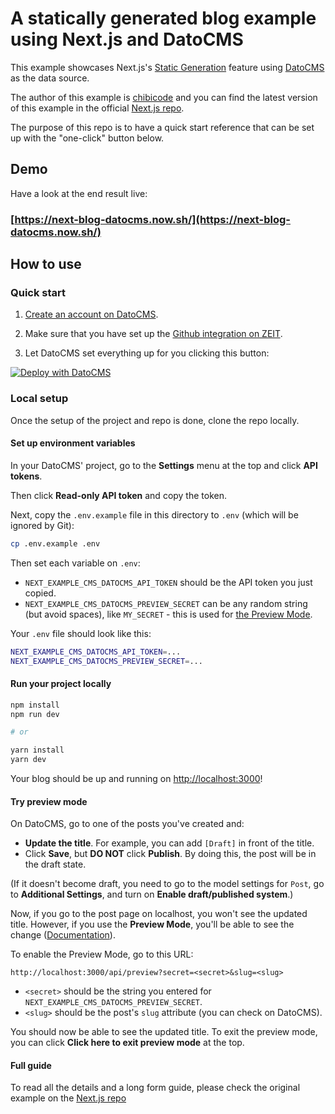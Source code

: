# A statically generated blog example using Next.js and DatoCMS

This example showcases Next.js's [Static Generation](/docs/basic-features/pages.md) feature using [DatoCMS](https://www.datocms.com/) as the data source.

The author of this example is [chibicode](https://github.com/chibicode) and you can find the latest version of this example in the official [Next.js repo](https://github.com/zeit/next.js/tree/canary/examples/cms-datocms).

The purpose of this repo is to have a quick start reference that can be set up with the "one-click" button below.

## Demo

Have a look at the end result live:

### [https://next-blog-datocms.now.sh/](https://next-blog-datocms.now.sh/)


## How to use


### Quick start

1. [Create an account on DatoCMS](https://datocms.com).

2. Make sure that you have set up the [Github integration on ZEIT](https://zeit.co/docs/v2/git-integrations/zeit-now-for-github).

3. Let DatoCMS set everything up for you clicking this button:

[![Deploy with DatoCMS](https://dashboard.datocms.com/deploy/button.svg)](https://dashboard.datocms.com/deploy?repo=datocms/nextjs-demo)


### Local setup

Once the setup of the project and repo is done, clone the repo locally.


#### Set up environment variables

In your DatoCMS' project, go to the **Settings** menu at the top and click **API tokens**.

Then click **Read-only API token** and copy the token.

Next, copy the `.env.example` file in this directory to `.env` (which will be ignored by Git):

```bash
cp .env.example .env
```

Then set each variable on `.env`:

- `NEXT_EXAMPLE_CMS_DATOCMS_API_TOKEN` should be the API token you just copied.
- `NEXT_EXAMPLE_CMS_DATOCMS_PREVIEW_SECRET` can be any random string (but avoid spaces), like `MY_SECRET` - this is used for [the Preview Mode](/docs/advanced-features/preview-mode.md).

Your `.env` file should look like this:

```bash
NEXT_EXAMPLE_CMS_DATOCMS_API_TOKEN=...
NEXT_EXAMPLE_CMS_DATOCMS_PREVIEW_SECRET=...
```

#### Run your project locally

```bash
npm install
npm run dev

# or

yarn install
yarn dev
```

Your blog should be up and running on [http://localhost:3000](http://localhost:3000)!


#### Try preview mode

On DatoCMS, go to one of the posts you've created and:

- **Update the title**. For example, you can add `[Draft]` in front of the title.
- Click **Save**, but **DO NOT** click **Publish**. By doing this, the post will be in the draft state.

(If it doesn't become draft, you need to go to the model settings for `Post`, go to **Additional Settings**, and turn on **Enable draft/published system**.)

Now, if you go to the post page on localhost, you won't see the updated title. However, if you use the **Preview Mode**, you'll be able to see the change ([Documentation](/docs/advanced-features/preview-mode.md)).

To enable the Preview Mode, go to this URL:

```
http://localhost:3000/api/preview?secret=<secret>&slug=<slug>
```

- `<secret>` should be the string you entered for `NEXT_EXAMPLE_CMS_DATOCMS_PREVIEW_SECRET`.
- `<slug>` should be the post's `slug` attribute (you can check on DatoCMS).

You should now be able to see the updated title. To exit the preview mode, you can click **Click here to exit preview mode** at the top.


#### Full guide

To read all the details and a long form guide, please check the original example on the [Next.js repo](https://github.com/zeit/next.js/tree/canary/examples/cms-datocms)


